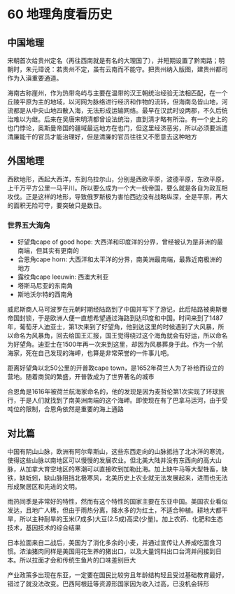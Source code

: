 # 60 地理角度看历史

## 中国地理

宋朝首次给贵州定名（再往西南就是有名的大理国了），并短期设置了黔南路；明朝时，朱元璋说：若贵州不定，虽有云南而不能守。把贵州纳入版图，建贵州都司作为入滇重要通道。

海南古称崖州，作为热带岛屿与主要在温带的汉王朝统治经验无法相匹配，在一个丘陵平原为主的地域，以河网为脉络进行经济和作物的流转，但海南岛皆山地，河流都是从中央山地四散入海，无法形成运输网络。最早在汉武时设两郡，不久后统治难以为继。后来在吴唐宋明清都曾设法统治，直到清才略有所治。有一个史上的也门悖论，奥斯曼帝国的疆域最远地方在也门，但这里经济恶劣，所以必须要派遣清廉能干的官员才能治理好，但是清廉的官员往往又不愿意去这种地方

## 外国地理

西欧地形，西起大西洋，东到乌拉尔山，分别是西欧平原，波德平原，东欧平原，上千万平方公里一马平川。所以要么成为一个大一统帝国，要么就是各自为政互相攻伐。正是这样的地形，导致俄罗斯极为害怕西边没有战略纵深，全是平原，再大的面积无险可守，要突破只是数日。

### 世界五大海角

* 好望角cape of good hope: 大西洋和印度洋的分界，曾经被认为是非洲的最南端，但其实有更南的
* 合恩角cape horn: 大西洋和太平洋的分界，南美洲最南端，最靠近南极洲的地方
* 露纹角cape leeuwin: 西澳大利亚
* 塔斯马尼亚的东南角
* 斯地沃尔特的西南角

威尼斯商人马可波罗在元朝时期经陆路到了中国并写下了游记，此后陆路被奥斯曼帝国封锁，于是欧洲人便一直想希望通过海路到达印度和中国。时间来到了1487年，葡萄牙人迪亚士，第1次来到了好望角，他到达这里的时候遇到了大风暴，所以命名为风暴角，回去给国王汇报，国王觉得绕过这个海角就会有好运，所以命名为好望角。迪亚士在1500年再一次来到这里，却因为风暴葬身于此。作为一个航海家，死在自己发现的海岬，也算是非常荣誉的一件事儿吧。

距离好望角以北50公里的开普敦cape town，是1652年荷兰人为了补给而设立的营地。随着商贸的繁盛，开普敦成为了世界著名的城市

合恩角是1616年被荷兰航海家命名的，他的发现是因为麦哲伦第1次实现了环球旅行，于是人们就找到了南美洲南端的这个海岬。即使现在有了巴拿马运河，由于受吨位的限制，合恩角依然是重要的海上通路

## 对比篇

中国有阴山山脉，欧洲有阿尔卑斯山，这些东西走向的山脉抵挡了北冰洋的寒流，使得这些山脉以南地区可以慢慢的发展农业。但北美大陆并没有东西向的高大山脉，从加拿大育空地区的寒潮可以直接吹到加勒比海。加上缺牛马等大型牲畜，缺铁，缺蚯蚓，缺山脉阻挡北极寒风，北美历史上农业就无法发展起来，进而也无法形成聚居区和先进的文明。

雨热同季是非常好的特性，然而有这个特性的国家主要在东亚中国。美国农业看似发达，且地广人稀，但由于雨热分离，降水多的为红土，不适合种植。耕地大都干旱，所以主种耐旱的玉米(7成多)大豆(2.5成)高梁(少量)。加上农药、化肥和生态技术，基因技术的综合结果

日本拉面来自二战后，美国为了消化多余的小麦，并通过宣传让人养成吃面食习惯。浓油猪肉同样是美国用花生养的猪出口，以及大量饲料出口台湾并间接到日本。所以拉面才会和传统生鱼片的口味差别巨大

产业政策多出现在东亚，一定要在国民比较穷且年龄结构轻且受过基础教育最好，错过了就没法改变。巴西阿根廷等资源形国家因为收入过高，已没机会转形
